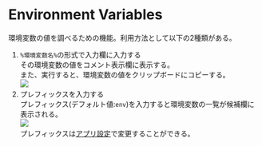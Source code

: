# Environment Variables

環境変数の値を調べるための機能。利用方法として以下の2種類がある。

1. `%環境変数名%`の形式で入力欄に入力する  
その環境変数の値をコメント表示欄に表示する。  
また、実行すると、環境変数の値をクリップボードにコピーする。  
![](../image/envcommand.png)
1. プレフィックスを入力する  
プレフィックス(デフォルト値:`env`)を入力すると環境変数の一覧が候補欄に表示される。  
![](../image/envcommand2.png)  
プレフィックスは[アプリ設定](/window/app-settings.md#extensions)で変更することができる。

